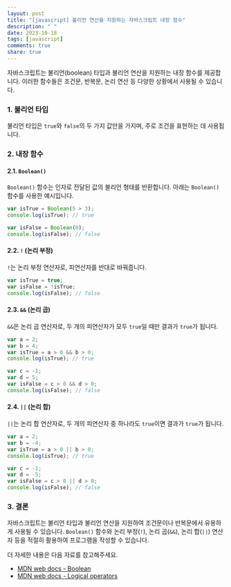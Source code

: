 ```yaml
---
layout: post
title: "[javascript] 불리언 연산을 지원하는 자바스크립트 내장 함수"
description: " "
date: 2023-10-18
tags: [javascript]
comments: true
share: true
---
```


자바스크립트는 불리언(boolean) 타입과 불리언 연산을 지원하는 내장 함수를 제공합니다. 이러한 함수들은 조건문, 반복문, 논리 연산 등 다양한 상황에서 사용될 수 있습니다.

### 1. 불리언 타입

불리언 타입은 `true`와 `false`의 두 가지 값만을 가지며, 주로 조건을 표현하는 데 사용됩니다.

### 2. 내장 함수

#### 2.1. `Boolean()`

`Boolean()` 함수는 인자로 전달된 값의 불리언 형태를 반환합니다. 아래는 `Boolean()` 함수를 사용한 예시입니다.

```javascript
var isTrue = Boolean(5 > 3);
console.log(isTrue); // true

var isFalse = Boolean(0);
console.log(isFalse); // false
```

#### 2.2. `!` (논리 부정)

`!`는 논리 부정 연산자로, 피연산자를 반대로 바꿔줍니다.

```javascript
var isTrue = true;
var isFalse = !isTrue;
console.log(isFalse); // false
```

#### 2.3. `&&` (논리 곱)

`&&`은 논리 곱 연산자로, 두 개의 피연산자가 모두 `true`일 때만 결과가 `true`가 됩니다.

```javascript
var a = 2;
var b = 4;
var isTrue = a > 0 && b > 0;
console.log(isTrue); // true

var c = -1;
var d = 5;
var isFalse = c > 0 && d > 0;
console.log(isFalse); // false
```

#### 2.4. `||` (논리 합)

`||`는 논리 합 연산자로, 두 개의 피연산자 중 하나라도 `true`이면 결과가 `true`가 됩니다.

```javascript
var a = 2;
var b = -4;
var isTrue = a > 0 || b > 0;
console.log(isTrue); // true

var c = -1;
var d = -5;
var isFalse = c > 0 || d > 0;
console.log(isFalse); // false
```

### 3. 결론

자바스크립트는 불리언 타입과 불리언 연산을 지원하여 조건문이나 반복문에서 유용하게 사용될 수 있습니다. `Boolean()` 함수와 논리 부정(`!`), 논리 곱(`&&`), 논리 합(`||`) 연산자 등을 적절히 활용하여 프로그램을 작성할 수 있습니다.

더 자세한 내용은 다음 자료를 참고해주세요.
- [MDN web docs - Boolean](https://developer.mozilla.org/ko/docs/Web/JavaScript/Reference/Global_Objects/Boolean)
- [MDN web docs - Logical operators](https://developer.mozilla.org/ko/docs/Web/JavaScript/Guide/Expressions_and_operators#logical_operators)